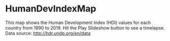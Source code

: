 # HumanDevIndexMap
This map shows the Human Development Index (HDI) values for each country from 1990 to 2019. Hit the Play Slideshow button to see a timelapse. Data source: http://hdr.undp.org/en/data
